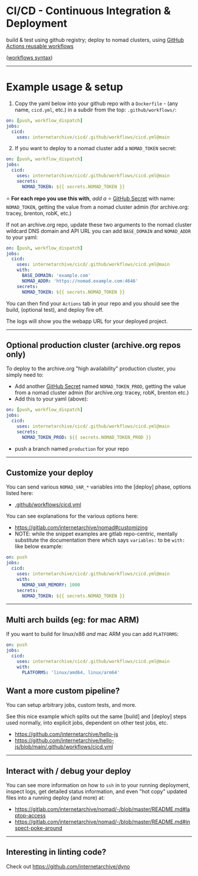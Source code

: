 # CI/CD - Continuous Integration & Deployment

build & test using github registry; deploy to nomad clusters, using
[GitHub Actions reusable workflows](https://docs.github.com/en/actions/using-workflows/reusing-workflows)

([workflows syntax](https://docs.github.com/en/actions/using-workflows/workflow-syntax-for-github-actions))

---

# Example usage & setup
1. Copy the yaml below into your github repo with a `Dockerfile` - (any name, `cicd.yml`, etc.) in a subdir from the top: `.github/workflows/`:

```yaml
on: [push, workflow_dispatch]
jobs:
  cicd:
    uses: internetarchive/cicd/.github/workflows/cicd.yml@main
```

2. If you want to deploy to a nomad cluster add a `NOMAD_TOKEN` secret:

```yml
on: [push, workflow_dispatch]
jobs:
  cicd:
    uses: internetarchive/cicd/.github/workflows/cicd.yml@main
    secrets:
      NOMAD_TOKEN: ${{ secrets.NOMAD_TOKEN }}
```

⭐ **For each repo you use this with**, _add a_ ⭐
[GitHub Secret](https://docs.github.com/en/actions/security-guides/encrypted-secrets)
with name: `NOMAD_TOKEN`, getting the value from a nomad cluster admin (for archive.org: tracey, brenton, robK, etc.)

If not an archive.org repo, update these two arguments to the nomad cluster wildcard DNS domain and API URL you can add `BASE_DOMAIN` and `NOMAD_ADDR` to your yaml:
```yaml
on: [push, workflow_dispatch]
jobs:
  cicd:
    uses: internetarchive/cicd/.github/workflows/cicd.yml@main
    with:
      BASE_DOMAIN: 'example.com'
      NOMAD_ADDR: 'https://nomad.example.com:4646'
    secrets:
      NOMAD_TOKEN: ${{ secrets.NOMAD_TOKEN }}
```

You can then find your `Actions` tab in your repo and you should see the build, (optional test), and deploy fire off.

The logs will show you the webapp URL for your deployed project.

---

## Optional production cluster (archive.org repos only)
To deploy to the archive.org "high availability" production cluster, you simply need to:
- Add another
[GitHub Secret](https://docs.github.com/en/actions/security-guides/encrypted-secrets)
named `NOMAD_TOKEN_PROD`,
getting the value from a nomad cluster admin (for archive.org: tracey, robK, brenton etc.)
- Add this to your yaml (above):

```yaml
on: [push, workflow_dispatch]
jobs:
  cicd:
    uses: internetarchive/cicd/.github/workflows/cicd.yml@main
    secrets:
      NOMAD_TOKEN_PROD: ${{ secrets.NOMAD_TOKEN_PROD }}
```
- push a branch named `production` for your repo

---

## Customize your deploy
You can send various `NOMAD_VAR_*` variables into the [deploy] phase, options listed here:
- [.github/workflows/cicd.yml](.github/workflows/cicd.yml)

You can see explanations for the various options here:
- https://gitlab.com/internetarchive/nomad#customizing
- NOTE: while the snippet examples are gitlab repo-centric, mentally substitute
the documentation there which says `variables:` to be `with:` like below example:

```yaml
on: push
jobs:
  cicd:
    uses: internetarchive/cicd/.github/workflows/cicd.yml@main
    with:
      NOMAD_VAR_MEMORY: 1000
    secrets:
      NOMAD_TOKEN: ${{ secrets.NOMAD_TOKEN }}
```

---

## Multi arch builds (eg: for mac ARM)
If you want to build for linux/x86 _and_ mac ARM you can add `PLATFORMS`:

```yaml
on: push
jobs:
  cicd:
    uses: internetarchive/cicd/.github/workflows/cicd.yml@main
    with:
      PLATFORMS: 'linux/amd64, linux/arm64'
```


## Want a more custom pipeline?
You can setup arbitrary jobs, custom tests, and more.

See this nice example which splits out the same [build] and [deploy] steps used normally, into explicit jobs, dependent on other test jobs, etc.

- https://github.com/internetarchive/hello-js
- https://github.com/internetarchive/hello-js/blob/main/.github/workflows/cicd.yml

---

## Interact with / debug your deploy
You can see more information on how to `ssh` in to your running deployment, inspect logs, get detailed status information, and even "hot copy" updated files into a running deploy (and more) at:
- https://gitlab.com/internetarchive/nomad/-/blob/master/README.md#laptop-access
- https://gitlab.com/internetarchive/nomad/-/blob/master/README.md#inspect-poke-around

---

## Interesting in linting code?
Check out https://github.com/internetarchive/dyno
